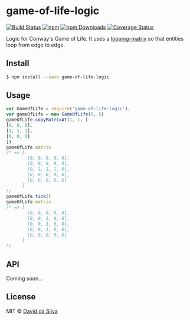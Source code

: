 # game-of-life-logic

[![Build Status][travis-image]][travis-url]
[![npm][npm-image]][npm-url]
[![npm Downloads][downloads-image]][downloads-url]
[![Coverage Status][coveralls-image]][coveralls-url]

Logic for Conway's Game of Life. It uses a [looping-matrix][looping-matrix] so that entities loop from edge to edge.

## Install

```sh
$ npm install --save game-of-life-logic
```

## Usage

```js
var GameOfLife = require('game-of-life-logic');
var gameOfLife = new GameOfLife(5, 5)
gameOfLife.copyMatrixAt(1, 1, [
[0, 0, 0],
[1, 1, 1],
[0, 0, 0]
])
gameOfLife.matrix
/* => [
		[0, 0, 0, 0, 0],
		[0, 0, 0, 0, 0],
		[0, 1, 1, 1, 0],
		[0, 0, 0, 0, 0],
		[0, 0, 0, 0, 0]
      ]
*/
gameOfLife.tick()
gameOfLife.matrix
/* => [
		[0, 0, 0, 0, 0],
		[0, 0, 1, 0, 0],
		[0, 0, 1, 0, 0],
		[0, 0, 1, 0, 0],
		[0, 0, 0, 0, 0]
      ]
*/
```


## API

Coming soon...

## License

MIT © [David da Silva](http://dasilvacont.in)

[travis-image]: https://travis-ci.org/dasilvacontin/game-of-life-logic.svg?branch=master
[travis-url]: https://travis-ci.org/dasilvacontin/game-of-life-logic
[npm-image]: https://img.shields.io/npm/v/game-of-life-logic.svg?style=flat
[npm-url]: https://npmjs.org/package/game-of-life-logic
[downloads-image]: http://img.shields.io/npm/dm/game-of-life-logic.svg
[downloads-url]: https://www.npmjs.org/package/game-of-life-logic
[coveralls-image]: https://coveralls.io/repos/dasilvacontin/game-of-life-logic/badge.svg
[coveralls-url]: https://coveralls.io/r/dasilvacontin/game-of-life-logic
[looping-matrix]: https://github.com/dasilvacontin/looping-matrix

